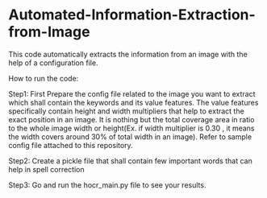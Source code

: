 # Automated-Information-Extraction-from-Image
This code automatically extracts the information from an image with the help of a configuration file.

How to run the code:

Step1: First Prepare the config file related to the image you want to extract which shall contain the keywords and its value features. The value features specifically contain height and width multipliers that help to extract the exact position in an image. It is nothing but the total coverage area in ratio to the whole image width or height(Ex. if width multiplier is 0.30 , it means the width covers around 30% of total width in an image). Refer to sample config file attached to this repository.

Step2: Create a pickle file that shall contain few important words that can help in spell correction

Step3: Go and run the hocr_main.py file to see your results.
